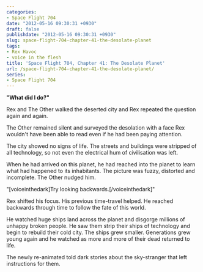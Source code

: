 ```yaml
---
categories:
- Space Flight 704
date: "2012-05-16 09:30:31 +0930"
draft: false
publishdate: "2012-05-16 09:30:31 +0930"
slug: space-flight-704-chapter-41-the-desolate-planet
tags:
- Rex Havoc
- voice in the flesh
title: 'Space Flight 704, Chapter 41: The Desolate Planet'
url: /space-flight-704-chapter-41-the-desolate-planet/
series:
- Space Flight 704
---
```

**"What did I do?"**

Rex and The Other walked the deserted city and Rex repeated the question
again and again.

The Other remained silent and surveyed the desolation with a face Rex
wouldn't have been able to read even if he had been paying attention.

The city showed no signs of life. The streets and buildings were
stripped of all technology, so not even the electrical hum of
civilisation was left.

When he had arrived on this planet, he had reached into the planet to
learn what had happened to its inhabitants. The picture was fuzzy,
distorted and incomplete. The Other nudged him.

"\[voiceinthedark\]Try looking backwards.\[/voiceinthedark\]"

Rex shifted his focus. His previous time-travel helped. He reached
backwards through time to follow the fate of this world.

<div class="timereverse-1">

He watched huge ships land across the planet and disgorge millions of
unhappy broken people. He saw them strip their ships of technology and
begin to rebuild their cold city. The ships grew smaller. Generations
grew young again and he watched as more and more of their dead returned
to life.

The newly re-animated told dark stories about the sky-stranger that left
instructions for them.

</div>
